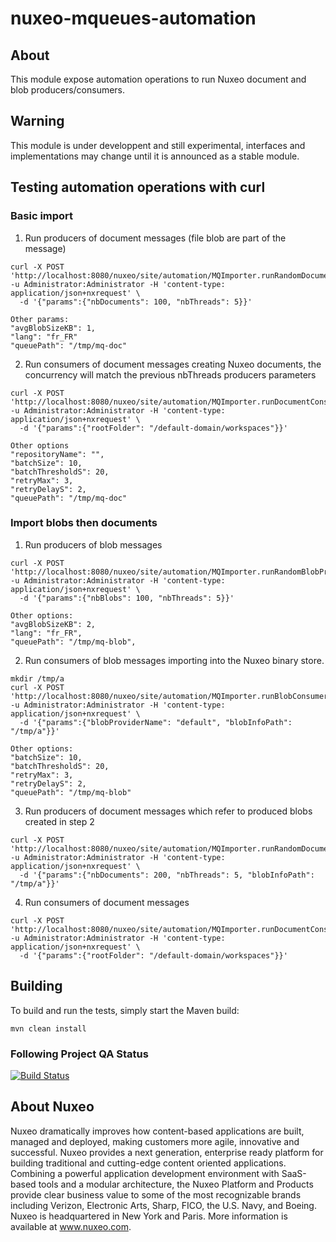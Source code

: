 nuxeo-mqueues-automation
=========================

## About

This module expose automation operations to run Nuxeo document and blob producers/consumers.


## Warning

This module is under developpent and still experimental, interfaces and implementations may change until it is announced as a stable module.


## Testing automation operations with curl

### Basic import

1. Run producers of document messages (file blob are part of the message)
```
curl -X POST 'http://localhost:8080/nuxeo/site/automation/MQImporter.runRandomDocumentProducers' -u Administrator:Administrator -H 'content-type: application/json+nxrequest' \
  -d '{"params":{"nbDocuments": 100, "nbThreads": 5}}'

Other params:
"avgBlobSizeKB": 1,
"lang": "fr_FR"
"queuePath": "/tmp/mq-doc"
```

2. Run consumers of document messages creating Nuxeo documents, the concurrency will match the previous nbThreads producers parameters
```
curl -X POST 'http://localhost:8080/nuxeo/site/automation/MQImporter.runDocumentConsumers' -u Administrator:Administrator -H 'content-type: application/json+nxrequest' \
  -d '{"params":{"rootFolder": "/default-domain/workspaces"}}'

Other options
"repositoryName": "",
"batchSize": 10,
"batchThresholdS": 20,
"retryMax": 3,
"retryDelayS": 2,
"queuePath": "/tmp/mq-doc"
```

### Import blobs then documents

1. Run producers of blob messages
```
curl -X POST 'http://localhost:8080/nuxeo/site/automation/MQImporter.runRandomBlobProducers' -u Administrator:Administrator -H 'content-type: application/json+nxrequest' \
  -d '{"params":{"nbBlobs": 100, "nbThreads": 5}}'

Other options:
"avgBlobSizeKB": 2,
"lang": "fr_FR",
"queuePath": "/tmp/mq-blob",
```

2. Run consumers of blob messages importing into the Nuxeo binary store.
```
mkdir /tmp/a
curl -X POST 'http://localhost:8080/nuxeo/site/automation/MQImporter.runBlobConsumers' -u Administrator:Administrator -H 'content-type: application/json+nxrequest' \
  -d '{"params":{"blobProviderName": "default", "blobInfoPath": "/tmp/a"}}'

Other options:
"batchSize": 10,
"batchThresholdS": 20,
"retryMax": 3,
"retryDelayS": 2,
"queuePath": "/tmp/mq-blob"
```

3. Run producers of document messages which refer to produced blobs created in step 2
```
curl -X POST 'http://localhost:8080/nuxeo/site/automation/MQImporter.runRandomDocumentProducers' -u Administrator:Administrator -H 'content-type: application/json+nxrequest' \
  -d '{"params":{"nbDocuments": 200, "nbThreads": 5, "blobInfoPath": "/tmp/a"}}'
```

4. Run consumers of document messages
```
curl -X POST 'http://localhost:8080/nuxeo/site/automation/MQImporter.runDocumentConsumers' -u Administrator:Administrator -H 'content-type: application/json+nxrequest' \
  -d '{"params":{"rootFolder": "/default-domain/workspaces"}}'
```

## Building

To build and run the tests, simply start the Maven build:

    mvn clean install

### Following Project QA Status

[![Build Status](https://qa.nuxeo.org/jenkins/buildStatus/icon?job=master/addon_nuxeo-mqueues-master)](https://qa.nuxeo.org/jenkins/job/master/job/addon_nuxeo-mqueues-master/)


## About Nuxeo
Nuxeo dramatically improves how content-based applications are built, managed and deployed, making customers more agile, innovative and successful. Nuxeo provides a next generation, enterprise ready platform for building traditional and cutting-edge content oriented applications. Combining a powerful application development environment with SaaS-based tools and a modular architecture, the Nuxeo Platform and Products provide clear business value to some of the most recognizable brands including Verizon, Electronic Arts, Sharp, FICO, the U.S. Navy, and Boeing. Nuxeo is headquartered in New York and Paris. More information is available at www.nuxeo.com.
